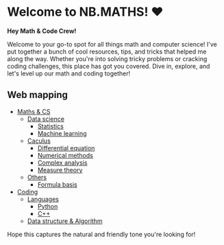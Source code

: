 # Welcome to NB.MATHS! ❤️

**Hey Math & Code Crew!**

Welcome to your go-to spot for all things math and computer science! I've put together a bunch of cool resources, tips, and tricks that helped me along the way. Whether you're into solving tricky problems or cracking coding challenges, this place has got you covered. Dive in, explore, and let's level up our math and coding together!

## Web mapping
- [Maths & CS](#web-mapping)
    - [Data science](#web-mapping)
        - [Statistics](statistics.md)
        - [Machine learning](machinelearning.md)
    - [Caculus](#web-mapping)
        - [Differential equation](differentialequation.md)
        - [Numerical methods](numericalmethods.md)
        - [Complex analysis](complexanalysis.md)
        - [Measure theory](measuretheory.md)
    - [Others](#web-mapping)
        - [Formula basis](formulabasis.md)
- [Coding](#web-mapping)
    - [Languages](#web-mapping)
        - [Python](python.md)
        - [C++](cpp.md)
    - [Data structure & Algorithm](daanda.md)


Hope this captures the natural and friendly tone you're looking for!